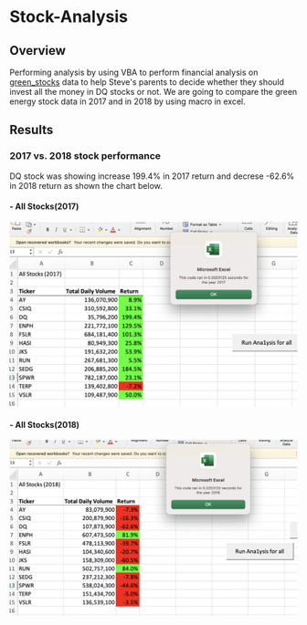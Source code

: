 # **Stock-Analysis**
## Overview

Performing analysis by using VBA to perform financial analysis on [green_stocks](green_stocks.xlsm) data to help Steve's parents to decide whether they should invest all the money in DQ stocks or not.  We are going to compare the green energy stock data in 2017 and in 2018  by using macro in excel.

## Results

### 2017 vs. 2018 stock performance

DQ stock was showing increase 199.4% in 2017 return and decrese -62.6% in 2018 return as shown the chart below.

#### - All Stocks(2017)
![2017](resources/VBA_Challenge_2017.png)

#### - All Stocks(2018)
![2018](resources/VBA_Challenge_2018.png)
